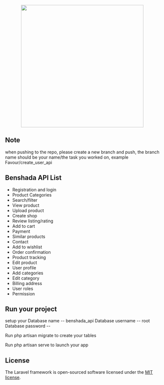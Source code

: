<p align="center"><a href="https://laravel.com" target="_blank"><img src="https://raw.githubusercontent.com/laravel/art/master/logo-lockup/5%20SVG/2%20CMYK/1%20Full%20Color/laravel-logolockup-cmyk-red.svg" width="400"></a></p>


## Note
when pushing to the repo, please create a new branch and push, the branch name should be your name/the task you worked on, example Favour/create_user_api


## Benshada API List

- Registration and login
- Product Categories
- Search/filter
- View product
- Upload product
- Create shop
- Review listing/rating
- Add to cart
- Payment
- Similar products
- Contact
- Add to wishlist
- Order confirmation
- Product tracking
- Edit product
- User profile
- Add categories
- Edit category
- Billing address
- User roles
- Permission


## Run your project 
setup your 
Database name -- benshada_api
Database  username -- root
Database password -- 

Run php artisan migrate  to create your tables 

Run php artisan serve to launch your app
## License

The Laravel framework is open-sourced software licensed under the [MIT license](https://opensource.org/licenses/MIT).
